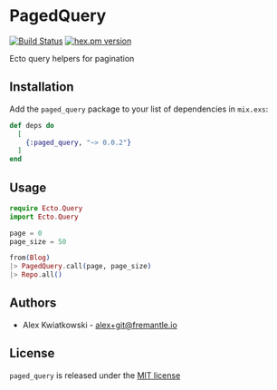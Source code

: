 # PagedQuery
[![Build Status](https://github.com/fremantle-industries/paged_query/workflows/test/badge.svg?branch=main)](https://github.com/fremantle-industries/paged_query/actions?query=workflow%3Atest)
[![hex.pm version](https://img.shields.io/hexpm/v/paged_query.svg?style=flat)](https://hex.pm/packages/paged_query)

Ecto query helpers for pagination

## Installation

Add the `paged_query` package to your list of dependencies in `mix.exs`:

```elixir
def deps do
  [
    {:paged_query, "~> 0.0.2"}
  ]
end
```

## Usage

```elixir
require Ecto.Query
import Ecto.Query

page = 0
page_size = 50

from(Blog)
|> PagedQuery.call(page, page_size)
|> Repo.all()
```

## Authors

- Alex Kwiatkowski - alex+git@fremantle.io

## License

`paged_query` is released under the [MIT license](./LICENSE)
